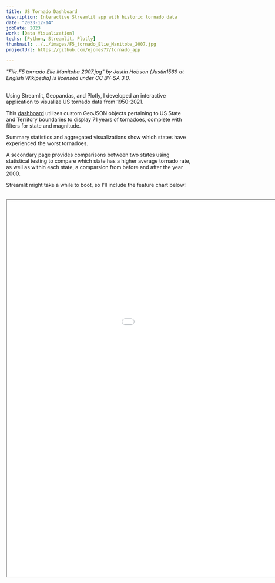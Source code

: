 ```yaml
---
title: US Tornado Dashboard
description: Interactive Streamlit app with historic tornado data
date: "2023-12-14"
jobDate: 2023
work: [Data Visualization]
techs: [Python, Streamlit, Plotly]
thumbnail: ../../images/F5_tornado_Elie_Manitoba_2007.jpg
projectUrl: https://github.com/ejones77/tornado_app

---
```

*"File:F5 tornado Elie Manitoba 2007.jpg" by Justin Hobson (Justin1569 at English Wikipedia) is licensed under CC BY-SA 3.0.* <br><br>

Using Streamlit, Geopandas, and Plotly, I developed an interactive application to visualize US tornado data from 1950-2021.

This <a href="https://us-tornado-app.streamlit.app/" target="_blank">dashboard</a> utilizes custom GeoJSON objects pertaining to US State and Territory boundaries to display 71 years of tornadoes, complete with filters for state and magnitude. 

Summary statistics and aggregated visualizations show which states have experienced the worst tornadoes. 

A secondary page provides comparisons between two states using statistical testing to compare which state has a higher average tornado rate, as well as within each state, a comparsion from before and after the year 2000. 

Streamlit might take a while to boot, so I'll include the feature chart below!
<br>
<br>
<div class="center-iframe">
<iframe class="iframe-chart" src="../../charts/tornado-map.html" width="1225" height="1025" scrolling="no"></iframe>
</div>